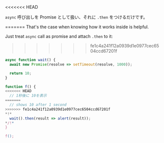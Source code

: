 
<<<<<<< HEAD

`async` 呼び出しを Promise として扱い、それに `.then` をつけるだけです。

=======
That's the case when knowing how it works inside is helpful.

Just treat `async` call as promise and attach `.then` to it:
>>>>>>> fe1c4a241f12a0939d1e0977cec6504ccd67201f
```js run
async function wait() {
  await new Promise(resolve => setTimeout(resolve, 1000));

  return 10;
}

function f() {
<<<<<<< HEAD
  // 1秒後に 10を表示
=======
  // shows 10 after 1 second
>>>>>>> fe1c4a241f12a0939d1e0977cec6504ccd67201f
*!*
  wait().then(result => alert(result));
*/!*
}

f();
```
